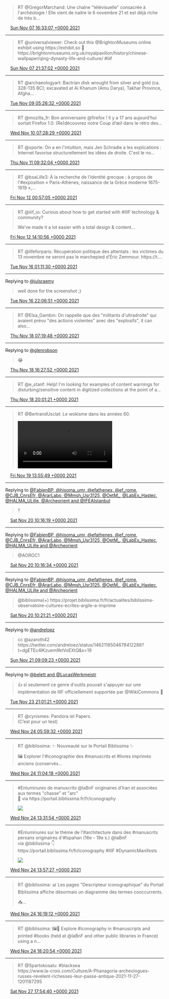 > RT @GregorMarchand: Une chaîne "télévisuelle" consacrée à l'archéologie \! Elle vient de naitre le 6 novembre 21 et est déjà riche de très b…

<img src="../../media/tweet.ico" width="12" /> [Sun Nov 07 16:33:07 +0000 2021](https://twitter.com/regisrob/status/1457385636260978688)

----

> RT @universalviewer: Check out this @BrightonMuseums online exhibit using https://exhibit\.so 👀https://brightonmuseums\.org\.uk/royalpavilion/history/chinese\-wallpaper/qing\-dynasty\-life\-and\-culture/ \#iiif

<img src="../../media/tweet.ico" width="12" /> [Sun Nov 07 21:37:02 +0000 2021](https://twitter.com/regisrob/status/1457462120518459393)

----

> RT @archaeologyart: Bactrian disk wrought from silver and gold \(ca\. 328\-135 BC\); excavated at Ai Khanum \(Amu Darya\), Takhar Province, Afgha…

<img src="../../media/tweet.ico" width="12" /> [Tue Nov 09 05:26:32 +0000 2021](https://twitter.com/regisrob/status/1457942661126578185)

----

> RT @mozilla\_fr: Bon anniversaire @firefox \! Il y a 17 ans aujourd’hui sortait Firefox 1\.0\. \(Re\)découvrez notre Coup d’œil dans le rétro des…

<img src="../../media/tweet.ico" width="12" /> [Wed Nov 10 07:28:29 +0000 2021](https://twitter.com/regisrob/status/1458335739532529667)

----

> RT @xporte: On a en l'intuition, mais Jen Schradie a les explications : Internet favorise structurellement les idées de droite\. C'est le no…

<img src="../../media/tweet.ico" width="12" /> [Thu Nov 11 09:32:04 +0000 2021](https://twitter.com/regisrob/status/1458729229240123395)

----

> RT @bsaLille3: À la recherche de l’identité grecque : à propos de l'\#exposition « Paris\-Athènes, naissance de la Grèce moderne 1675\-1919 »,…

<img src="../../media/tweet.ico" width="12" /> [Fri Nov 12 00:57:05 +0000 2021](https://twitter.com/regisrob/status/1458962017663037447)

----

> RT @iiif\_io: Curious about how to get started with \#IIIF technology &amp; community?  
>   
> We’ve made it a lot easier with a total design &amp; content…

<img src="../../media/tweet.ico" width="12" /> [Fri Nov 12 14:10:56 +0000 2021](https://twitter.com/regisrob/status/1459161796460355590)

----

> RT @lifeforparis: Récupération politique des attentats : les victimes du 13 novembre ne seront pas le marchepied d’Éric Zemmour\. https://t\.…

<img src="../../media/tweet.ico" width="12" /> [Tue Nov 16 01:11:30 +0000 2021](https://twitter.com/regisrob/status/1460415194623004672)

----

Replying to [@julsraemy](https://twitter.com/julsraemy/status/1460645921008623627)

> well done for the screenshot ;\)

<img src="../../media/tweet.ico" width="12" /> [Tue Nov 16 22:06:51 +0000 2021](https://twitter.com/regisrob/status/1460731113392025603)

----

> RT @Elsa\_Gambin: On rappelle que des "militants d'ultradroite" qui avaient prévu "des actions violentes" avec des "explosifs", it can also…

<img src="../../media/tweet.ico" width="12" /> [Thu Nov 18 07:19:48 +0000 2021](https://twitter.com/regisrob/status/1461232658478940162)

----

Replying to [@glenrobson](https://twitter.com/glenrobson/status/1461335583817715713)

> 😂

<img src="../../media/tweet.ico" width="12" /> [Thu Nov 18 16:27:52 +0000 2021](https://twitter.com/regisrob/status/1461370580997849091)

----

> RT @e\_stanf: Help\! I'm looking for examples of content warnings for disturbing/sensitive content in digitized collections at the point of a…

<img src="../../media/tweet.ico" width="12" /> [Thu Nov 18 20:01:21 +0000 2021](https://twitter.com/regisrob/status/1461424307389841416)

----

> RT @BertrandUsclat: Le wokisme dans les années 60\. 
> 
> <video controls><source src="../../media/1461694705759137792-wiGVRgAZnE7LA4zc.mp4">Your browser does not support the video tag.</video>

<img src="../../media/tweet.ico" width="12" /> [Fri Nov 19 13:55:49 +0000 2021](https://twitter.com/regisrob/status/1461694705759137792)

----

Replying to [@FabienBP, @hisoma\_umr, @efathenes, @ef\_rome, @CJB\_CnrsEfr, @ArarLabo, @Mmsh\_Usr3125, @OetM\_, @LabEx\_Hastec, @HALMA\_ULille, @Archeorient and @IFEAIstanbul](https://twitter.com/FabienBP/status/1461643793111961608)

> ?

<img src="../../media/tweet.ico" width="12" /> [Sat Nov 20 10:16:19 +0000 2021](https://twitter.com/regisrob/status/1462001853550444544)

----

Replying to [@FabienBP, @hisoma\_umr, @efathenes, @ef\_rome, @CJB\_CnrsEfr, @ArarLabo, @Mmsh\_Usr3125, @OetM\_, @LabEx\_Hastec, @HALMA\_ULille and @Archeorient](https://twitter.com/FabienBP/status/1461643793111961608)

> @AOROC1

<img src="../../media/tweet.ico" width="12" /> [Sat Nov 20 10:16:34 +0000 2021](https://twitter.com/regisrob/status/1462001919032012805)

----

Replying to [@FabienBP, @hisoma\_umr, @efathenes, @ef\_rome, @CJB\_CnrsEfr, @ArarLabo, @Mmsh\_Usr3125, @OetM\_, @LabEx\_Hastec, @HALMA\_ULille and @Archeorient](https://twitter.com/FabienBP/status/1461643793111961608)

> @biblissima\(\+\) https://projet\.biblissima\.fr/fr/actualites/biblissima\-observatoire\-cultures\-ecrites\-argile\-a\-imprime

<img src="../../media/tweet.ico" width="12" /> [Sat Nov 20 10:21:21 +0000 2021](https://twitter.com/regisrob/status/1462003119513026571)

----

Replying to [@andreloez](https://twitter.com/andreloez/status/1462116504678412288)

> cc @azaroth42 https://twitter\.com/andreloez/status/1462116504678412288?t\=dgETEc4lKzuem9ktVoEXtQ&s\=19

<img src="../../media/tweet.ico" width="12" /> [Sun Nov 21 09:09:23 +0000 2021](https://twitter.com/regisrob/status/1462347397024071685)

----

Replying to [@belett and @LucasWerkmeistr](https://twitter.com/belett/status/1463166482821619719)

> 👍 si seulement ce genre d'outils pouvait s'appuyer sur une implémentation de IIIF officiellement supportée par @WikiCommons 🙏

<img src="../../media/tweet.ico" width="12" /> [Tue Nov 23 21:01:21 +0000 2021](https://twitter.com/regisrob/status/1463251346895908871)

----

> RT @cynismes: Pandora iel Papers\.   
> \(C’est pour un test\)

<img src="../../media/tweet.ico" width="12" /> [Wed Nov 24 05:59:32 +0000 2021](https://twitter.com/regisrob/status/1463386784415592452)

----

> RT @biblissima: ✨ Nouveauté sur le Portail Biblissima ✨  
>   
> 🖼️ Explorer l'\#iconographie des \#manuscrits et \#livres imprimés anciens \(conservés…

<img src="../../media/tweet.ico" width="12" /> [Wed Nov 24 11:04:18 +0000 2021](https://twitter.com/regisrob/status/1463463483366907912)

----

> \#Enluminures de manuscrits @laBnF originaires d'Iran et associées aux termes "chasse" et "arc"  
> 🔎 via https://portail\.biblissima\.fr/fr/iconography 
> 
> ![](../../media/1463500628194480132-FE9lPq0WQAMzp5N.jpg)

<img src="../../media/tweet.ico" width="12" /> [Wed Nov 24 13:31:54 +0000 2021](https://twitter.com/regisrob/status/1463500628194480132)

----

> \#Enluminures sur le thème de l'\#architecture dans des \#manuscrits persans originaires d'\#Ispahan \(16e \- 19e s\.\) @laBnF   
> via @biblissima 👇  
> https://portail\.biblissima\.fr/fr/iconography \#IIIF \#DynamicManifests 
> 
> ![](../../media/1463507056913231879-FE9q55mXsAUYWwY.jpg)

<img src="../../media/tweet.ico" width="12" /> [Wed Nov 24 13:57:27 +0000 2021](https://twitter.com/regisrob/status/1463507056913231879)

----

> RT @biblissima: 📊 Les pages "Descripteur iconographique" du Portail Biblissima affiche désormais un diagramme des termes cooccurrents\.   
>   
> 📥…

<img src="../../media/tweet.ico" width="12" /> [Wed Nov 24 16:19:12 +0000 2021](https://twitter.com/regisrob/status/1463542729124810755)

----

> RT @biblissima: 🖼️🔎 Explore \#iconography in \#manuscripts and printed \#books \(held at @laBnF and other public libraries in France\) using a n…

<img src="../../media/tweet.ico" width="12" /> [Wed Nov 24 18:20:54 +0000 2021](https://twitter.com/regisrob/status/1463573353785090057)

----

> RT @Spartokosalu: \#blacksea   
> https://www\.la\-croix\.com/Culture/A\-Phanagoria\-archeologues\-russes\-revelent\-richesses\-leur\-passe\-antique\-2021\-11\-27\-1201187295

<img src="../../media/tweet.ico" width="12" /> [Sat Nov 27 17:54:40 +0000 2021](https://twitter.com/regisrob/status/1464653916725985288)